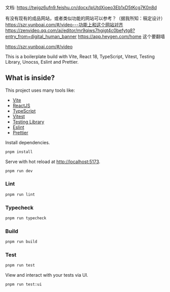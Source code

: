 文档: https://twjgz6ufn9.feishu.cn/docx/IpUtdXioeo3Eb1xD5tKcg7K0n8d

有没有现有的成品网站，或者类似功能的网站可以参考？（据我所知：稿定设计）
https://szr.yunboai.com/#/video---功能上和这个网站对齐
https://zenvideo.qq.com/ai/editor/mr9qiws7hgigt4c0befytg8?entry_from=digital_human_banner
https://app.heygen.com/home   这个要翻墙



https://szr.yunboai.com/#/video

This is a boilerplate build with Vite, React 18, TypeScript, Vitest, Testing Library, Unocss, Eslint and Prettier.

## What is inside?

This project uses many tools like:

- [Vite](https://vitejs.dev)
- [ReactJS](https://reactjs.org)
- [TypeScript](https://www.typescriptlang.org)
- [Vitest](https://vitest.dev)
- [Testing Library](https://testing-library.com)
- [Eslint](https://eslint.org)
- [Prettier](https://prettier.io)



Install dependencies.

```bash
pnpm install
```

Serve with hot reload at <http://localhost:5173>.

```bash
pnpm run dev
```

### Lint

```bash
pnpm run lint
```

### Typecheck

```bash
pnpm run typecheck
```

### Build

```bash
pnpm run build
```

### Test

```bash
pnpm run test
```

View and interact with your tests via UI.

```bash
pnpm run test:ui
```
